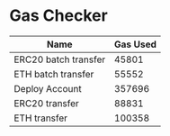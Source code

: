 # Gas Checker

| Name | Gas Used |
| ---- | -------- |
| ERC20 batch transfer | 45801 |
| ETH batch transfer | 55552 |
| Deploy Account | 357696 |
| ERC20 transfer | 88831 |
| ETH transfer | 100358 |
